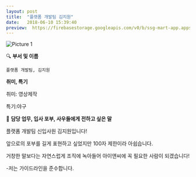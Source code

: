 ```yaml
---
layout: post
title:  "플랫폼 개발팀 김지원"
date:   2018-06-10 15:39:40
preview:  https://firebasestorage.googleapis.com/v0/b/ssg-mart-app.appspot.com/o/%EB%8F%99%EA%B8%B0%EC%82%AC%EC%A7%84%2F191910.jpg?alt=media&token=b8351c55-1985-47e5-a55b-d7259b0f04da
---
```


![Picture 1](https://firebasestorage.googleapis.com/v0/b/ssg-mart-app.appspot.com/o/%EC%85%80%EC%B9%B4%2F%EC%A7%80%EC%9B%90.jpg?alt=media&token=ce5fc7d2-a78e-4c72-a263-5c85399e550c)

🔍 **부서 및 이름**

    플랫폼 개발팀, 김지원

 **취미, 특기**

   취미: 영상제작
    
   특기:야구

🔔 **담당 업무, 입사 포부, 사우들에게 전하고 싶은 말**

   플랫폼 개발팀 신입사원 김지원입니다!

   앞으로의 포부를 길게 표현하고 싶었지만 100자 제한이라 아쉽습니다.

   거창한 말보다는 자연스럽게 조직에 녹아들어 아이앤씨에 꼭 필요한 사람이 되겠습니다!

   -저는 가이드라인을 준수합니다.

